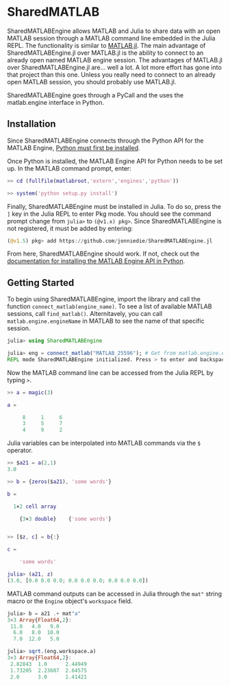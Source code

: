 # SharedMATLAB

SharedMATLABEngine allows MATLAB and Julia to share data with an open MATLAB session through a MATLAB command line embedded in the Julia REPL. The functionality is similar to [MATLAB.jl](https://github.com/JuliaInterop/MATLAB.jl). The main advantage of SharedMATLABEngine.jl over MATLAB.jl is the ability to connect to an already open named MATLAB engine session. The advantages of MATLAB.jl over SharedMATLABEngine.jl are... well a lot. A lot more effort has gone into that project than this one. Unless you really need to connect to an already open MATLAB session, you should probably use MATLAB.jl.

SharedMATLABEngine goes through a PyCall and the uses the matlab.engine interface in Python.

## Installation
Since SharedMATLABEngine connects through the Python API for the MATLAB Engine, [Python must first be installed](https://www.python.org/downloads/).

Once Python is installed, the MATLAB Engine API for Python needs to be set up. In the MATLAB command prompt, enter:
```matlab
>> cd (fullfile(matlabroot,'extern','engines','python'))

>> system('python setup.py install')
```

Finally, SharedMATLABEngine must be installed in Julia. To do so, press the `]` key in the Julia REPL to enter Pkg mode. You should see the command prompt change from `julia>` to `(@v1.x) pkg>`. Since SharedMATLABEngine is not registered, it must be added by entering:
```julia
(@v1.5) pkg> add https://github.com/jonniedie/SharedMATLABEngine.jl
```

From here, SharedMATLABEngine should work. If not, check out the [documentation for installing the MATLAB Engine API in Python](https://www.mathworks.com/help/matlab/matlab_external/install-the-matlab-engine-for-python.html).


## Getting Started
To begin using SharedMATLABEngine, import the library and call the function `connect_matlab(engine_name)`. To see a list of available MATLAB sessions, call `find_matlab()`. Alternitavely, you can call `matlab.engine.engineName` in MATLAB to see the name of that specific session.

```julia
julia> using SharedMATLABEngine

julia> eng = connect_matlab("MATLAB_25596"); # Get from matlab.engine.engineName in MATLAB
REPL mode SharedMATLABEngine initialized. Press > to enter and backspace to exit.
```

Now the MATLAB command line can be accessed from the Julia REPL by typing `>`.
```matlab
>> a = magic(3)

a =

     8     1     6
     3     5     7
     4     9     2
```

Julia variables can be interpolated into MATLAB commands via the `$` operator.
```matlab
>> $a21 = a(2,1)
3.0

>> b = {zeros($a21), 'some words'}

b =

  1×2 cell array

    {3×3 double}    {'some words'}


>> [$z, c] = b{:}

c =

    'some words'

julia> (a21, z)
(3.0, [0.0 0.0 0.0; 0.0 0.0 0.0; 0.0 0.0 0.0])
```

MATLAB command outputs can be accessed in Julia through the `mat"` string macro or the `Engine` object's `workspace` field.
```julia
julia> b = a21 .+ mat"a"
3×3 Array{Float64,2}:
 11.0   4.0   9.0
  6.0   8.0  10.0
  7.0  12.0   5.0

julia> sqrt.(eng.workspace.a)
3×3 Array{Float64,2}:
 2.82843  1.0      2.44949
 1.73205  2.23607  2.64575
 2.0      3.0      1.41421
```
